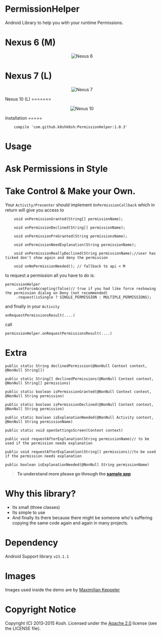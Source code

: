 # PermissionHelper
Android Library to help you with your runtime Permissions.

Nexus 6 (M)
=======
<p align="center">
<img alt="Nexus 6" src="https://github.com/k0shk0sh/PermissionHelper/blob/master/art/nexus6.jpg"/>
</p>

Nexus 7 (L)
=======
<p align="center">
<img alt="Nexus 7" src="https://github.com/k0shk0sh/PermissionHelper/blob/master/art/nexus7.jpg"/>
</p>
Nexus 10 (L)
=======
<p align="center">
<img alt="Nexus 10" src="https://github.com/k0shk0sh/PermissionHelper/blob/master/art/nexus10.jpg"/>
</p>
Installation
=====

```
    compile 'com.github.k0shk0sh:PermissionHelper:1.0.3'
```

Usage
=====

# Ask Permissions in Style





# Take Control & Make your Own.

Your ```Activity/Presenter```  should implement ```OnPermissionCallback``` which in return will give you access to

```
    void onPermissionGranted(String[] permissionName);

    void onPermissionDeclined(String[] permissionName);

    void onPermissionPreGranted(String permissionsName);

    void onPermissionNeedExplanation(String permissionName);  
    
    void onPermissionReallyDeclined(String permissionName);//user has ticked don't show again and deny the permission

    void onNoPermissionNeeded(); // fallback to api < M
```

to request a permission all you have to do is:

```
permissionHelper
     .setForceAccepting(false)// true if you had like force reshowing the permission dialog on Deny (not recommended)
     .request(isSingle ? SINGLE_PERMISSION : MULTIPLE_PERMISSIONS);
```

and finally in your `Activity`
```
onRequestPermissionsResult(....)
``` 
call 
``` 
permissionHelper.onRequestPermissionsResult(....)
```

Extra
======

```
public static String declinedPermission(@NonNull Context context, @NonNull String[])
```

```
public static String[] declinedPermissions(@NonNull Context context, @NonNull String[] permissions)
```

```
public static boolean isPermissionGranted(@NonNull Context context, @NonNull String permission)
```

```
public static boolean isPermissionDeclined(@NonNull Context context, @NonNull String permission)
```

```
public static boolean isExplanationNeeded(@NonNull Activity context, @NonNull String permissionName)
```

```
public static void openSettingsScreen(Context context)
```

```
public void requestAfterExplanation(String permissionName)// to be used if the permission needs explanation
```

```
public void requestAfterExplanation(String[] permissions)//to be used if the permission needs explanation
```

```
public boolean isExplanationNeeded(@NonNull String permissionName)
```


> **To understand more please go through the <a href="https://github
.com/k0shk0sh/PermissionHelper/tree/master/app/src/main/java/com/fastaccess/permission/sample">sample 
app</a>**

Why this library?
=====

* Its small (three classes)
* Its simple to use
* And finally its there because there might be someone who's suffering copying the same code again and again in many projects.

Dependency
======

Android Support library ```v23.1.1```


Images
=====

Images used inside the demo are by <a href="http://www.materialup.com/maxKeppeler">Maximilian Keppeler</a>

# Copyright Notice

Copyright (C) 2013-2015 Kosh.
Licensed under the [Apache 2.0](http://www.apache.org/licenses/LICENSE-2.0)
license (see the LICENSE file).